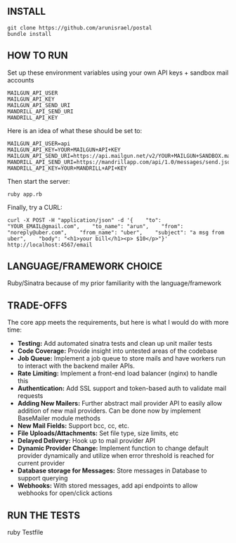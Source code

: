 INSTALL
--------------

```
git clone https://github.com/arunisrael/postal
bundle install
```

HOW TO RUN
--------------

Set up these environment variables using your own API keys + sandbox mail accounts
```
MAILGUN_API_USER
MAILGUN_API_KEY
MAILGUN_API_SEND_URI
MANDRILL_API_SEND_URI
MANDRILL_API_KEY
```


Here is an idea of what these should be set to:
```
MAILGUN_API_USER=api
MAILGUN_API_KEY=YOUR+MAILGUN+API+KEY
MAILGUN_API_SEND_URI=https://api.mailgun.net/v2/YOUR+MAILGUN+SANDBOX.mailgun.org/messages
MANDRILL_API_SEND_URI=https://mandrillapp.com/api/1.0/messages/send.json
MANDRILL_API_KEY=YOUR+MANDRILL+API+KEY
```

Then start the server:
```
ruby app.rb
```

Finally, try a CURL:
```
curl -X POST -H "application/json" -d '{    "to": "YOUR_EMAIL@gmail.com",    "to_name": "arun",    "from": "noreply@uber.com",    "from_name": "uber",    "subject": "a msg from uber",    "body": "<h1>your bill</h1><p> $10</p>"}' http://localhost:4567/email
```



LANGUAGE/FRAMEWORK CHOICE
--------------
Ruby/Sinatra because of my prior familiarity with the language/framework

TRADE-OFFS
--------------
The core app meets the requirements, but here is what I would do with more time:

- **Testing:** Add automated sinatra tests and clean up unit mailer tests
- **Code Coverage:** Provide insight into untested areas of the codebase
- **Job Queue:** Implement a job queue to store mails and have workers run to interact with the backend mailer APIs.
- **Rate Limiting:** Implement a front-end load balancer (nginx) to handle this
- **Authentication:** Add SSL support and token-based auth to validate mail requests
- **Adding New Mailers:** Further abstract mail provider API to easily allow addition of new mail providers. Can be done now by implement BaseMailer module methods
- **New Mail Fields:** Support bcc, cc, etc.
- **File Uploads/Attachments:** Set file type, size limits, etc
- **Delayed Delivery:** Hook up to mail provider API
- **Dynamic Provider Change:** Implement function to change default provider dynamically and utilize when error threshold is reached for current provider
- **Database storage for Messages:** Store messages in Database to support querying
- **Webhooks:** With stored messages, add api endpoints to allow webhooks for open/click actions

RUN THE TESTS
--------------
ruby Testfile
